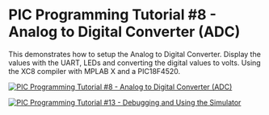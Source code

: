 # **PIC Programming Tutorial #8 - Analog to Digital Converter (ADC)**
This demonstrates how to setup the Analog to Digital Converter. Display the values with the UART, LEDs and converting the digital values to volts. Using the XC8 compiler with MPLAB X and a PIC18F4520.

[![PIC Programming Tutorial #8 - Analog to Digital Converter (ADC)](https://img.youtube.com/vi/yFvJXxaY4O0/0.jpg)](https://www.youtube.com/watch?v=yFvJXxaY4O0 "PIC Programming Tutorial #8 - Analog to Digital Converter (ADC)")

[![PIC Programming Tutorial #13 - Debugging and Using the Simulator](https://img.youtube.com/vi/O4IpwgWhqLY/0.jpg)](https://www.youtube.com/watch?v=O4IpwgWhqLY "PIC Programming Tutorial #13 - Debugging and Using the Simulator")



















